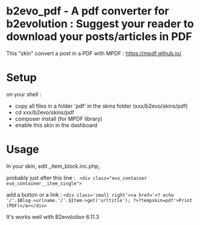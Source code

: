 # b2evo_pdf - A pdf converter for b2evolution : Suggest your reader to download your posts/articles in PDF

This "skin" convert a post in a PDF with MPDF : https://mpdf.github.io/

# Setup
on your shell :
 - copy all files in a folder 'pdf' in the skins folder (xxx/b2evo/skins/pdf)
 - cd xxx/b2evo/skins/pdf
 - composer install (for MPDF library)
 - enable this skin in the dashboard

# Usage
In your skin, edit _item_block.inc.php, 

probably just after this line :
   `` <div class="evo_container evo_container__item_single">``

  add a button or a link :
    `` <div class='small right'><a href='<? echo '/'.$Blog->urlname.'/'.$Item->get('urltitle'); ?>?tempskin=pdf'>Print (PDF)</a></div> ``
  
It's works well with B2evolution 6.11.3
